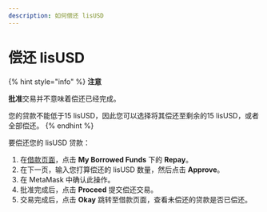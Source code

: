 ```yaml
---
description: 如何偿还 lisUSD
---
```


# 偿还 lisUSD

{% hint style="info" %}
**注意**

**批准**交易并不意味着偿还已经完成。

您的贷款不能低于15 lisUSD，因此您可以选择将其偿还至剩余的15 lisUSD，或者全部偿还。
{% endhint %}

要偿还您的 lisUSD 贷款：

1. 在[借款页面](https://helio.money/app/loans/)，点击 **My Borrowed Funds** 下的 **Repay**。
2. 在下一页，输入您打算偿还的 lisUSD 数量，然后点击 **Approve**。
3. 在 MetaMask 中确认此操作。
4. 批准完成后，点击 **Proceed** 提交偿还交易。
5. 交易完成后，点击 **Okay** 跳转至借款页面，查看未偿还的贷款是否已偿还。

[\
](https://docs.bsc.lista.org/get-started/boost-vault-lisusd)